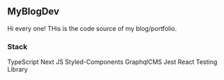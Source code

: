 ## MyBlogDev

Hi every one! THis is the code source of my blog/portfolio.

### Stack
TypeScript
Next JS
Styled-Components
GraphqlCMS
Jest
React Testing Library


